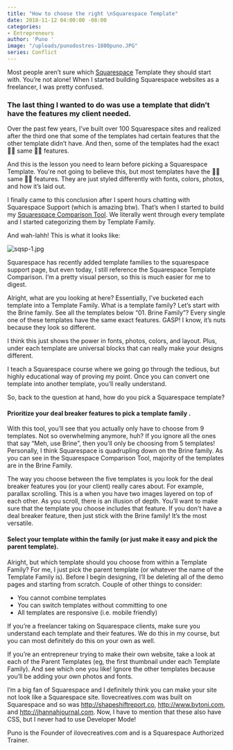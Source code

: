 ```yaml
---
title: "How to choose the right \nSquarespace Template"
date: 2018-11-12 04:00:00 -08:00
categories:
- Entrepreneurs
author: 'Puno '
image: "/uploads/punodostres-1800puno.JPG"
series: Conflict
---
```


Most people aren’t sure which [Squarespace](https://www.squarespace.com/) Template they should start with. You’re not alone! When I started building Squarespace websites as a freelancer, I was pretty confused. 

### The last thing I wanted to do was use a template that didn’t have the features my client needed. 

Over the past few years, I’ve built over 100 Squarespace sites and realized after the third one that some of the templates had certain features that the other template didn’t have. And then, some of the templates had the exact 👏🏼 same 👏🏼 features.

And this is the lesson you need to learn before picking a Squarespace Template. You're not going to believe this, but most templates have the 👏🏼 same 👏🏼 features. They are just styled differently with fonts, colors, photos, and how it’s laid out. 

I finally came to this conclusion after I spent hours chatting with Squarespace Support (which is amazing btw). That’s when I started to build my [Squarespace Comparison Tool](https://ilovecreatives.com/squarespace-template-comparison#utm_source=yellow&utm_campaign=squarespace-online-course). We literally went through every template and I started categorizing them by Template Family.

And wah-lahh! This is what it looks like:

![sqsp-1.jpg](/uploads/sqsp-1.jpg)

Squarespace has recently added template families to the squarespace support page, but even today, I still reference the Squarespace Template Comparison. I’m a pretty visual person, so this is much easier for me to digest.

Alright, what are you looking at here? Essentially, I’ve bucketed each template into a Template Family. What is a template family? Let’s start with the Brine family. See all the templates below “01. Brine Family”? Every single one of these templates have the same exact features. GASP! I know, it’s nuts because they look so different. 

I think this just shows the power in fonts, photos, colors, and layout. Plus, under each template are universal blocks that can really make your designs different. 

I teach a Squarespace course where we going go through the tedious, but highly educational way of proving my point. Once you can convert one template into another template, you’ll really understand. 

So, back to the question at hand, how do you pick a Squarespace template? 

#### Prioritize your deal breaker features to pick a template family .

With this tool, you’ll see that you actually only have to choose from 9 templates. Not so overwhelming anymore, huh? If you ignore all the ones that say “Meh, use Brine”, then you’ll only be choosing from 5 templates! Personally, I think Squarespace is quadrupling down on the Brine family. As you can see in the Squarespace Comparison Tool, majority of the templates are in the Brine Family.

The way you choose between the five templates is you look for the deal breaker features you (or your client) really cares about. For example, parallax scrolling. This is a when you have two images layered on top of each other. As you scroll, there is an illusion of depth. You’ll want to make sure that the template you choose includes that feature. If you don't have a deal breaker feature, then just stick with the Brine family! It’s the most versatile.

#### Select your template within the family (or just make it easy and pick the parent template). 

Alright, but which template should you choose from within a Template Family? For me, I just pick the parent template (or whatever the name of the Template Family is). Before I begin designing, I’ll be deleting all of the demo pages and starting from scratch.
Couple of other things to consider:

- You cannot combine templates
- You can switch templates without committing to one
- All templates are responsive (i.e. mobile friendly)

If you’re a freelancer taking on Squarespace clients, make sure you understand each template and their features. We do this in my course, but you can most definitely do this on your own as well.

If you’re an entrepreneur trying to make their own website, take a look at each of the Parent Templates (eg, the first thumbnail under each Template Family). And see which one you like! Ignore the other templates because you’ll be adding your own photos and fonts.

I’m a big fan of Squarespace and I definitely think you can make your site not look like a Squarespace site. Ilovecreatives.com was built on Squarespace and so was http://shapeshiftreport.co, http://www.bytoni.com, and http://jhannahjournal.com. Now, I have to mention that these also have CSS, but I never had to use Developer Mode!

Puno is the Founder of ilovecreatives.com and is a Squarespace Authorized Trainer. 
